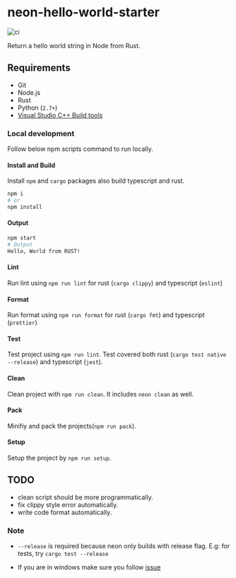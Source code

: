 # neon-hello-world-starter

![ci](https://github.com/rjoydip/neon-hello-world-starter/workflows/ci/badge.svg)

Return a hello world string in Node from Rust.

## Requirements

- Git
- Node.js
- Rust
- Python (`2.7+`)
- [Visual Studio C++ Build tools](https://visualstudio.microsoft.com/visual-cpp-build-tools/)

### Local development

Follow below npm scripts command to run locally.

#### Install and Build

Install `npm` and `cargo` packages also build typescript and rust.

```sh
npm i
# or
npm install
```

#### Output

```sh
npm start
# Output
Hello, World from RUST!
```

#### Lint

Run lint using `npm run lint` for rust (`cargo clippy`) and typescript (`eslint`)

#### Format

Run format using `npm run format` for rust (`cargo fmt`) and typescript (`prettier`)

#### Test

Test project using `npm run lint`. Test covered both rust (`cargo test native --release`) and typescript (`jest`).

#### Clean

Clean project with `npm run clean`. It includes `neon clean` as well.

#### Pack

Minifiy and pack the projects(`npm run pack`).

#### Setup

Setup the project by `npm run setup`.

## TODO

- clean script should be more programmatically.
- fix clippy style error automatically.
- write code format automatically.

### Note

- `--release` is required because neon only builds with release flag. E.g: for tests, try `cargo test --release`

- If you are in windows make sure you follow [issue](https://github.com/rust-lang/rust/issues/44787#issuecomment-373927749)
